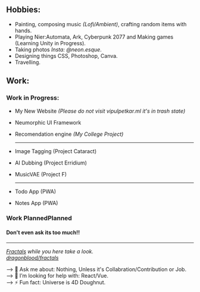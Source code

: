 
## Hobbies:
- Painting, composing music *(Lofi/Ambient)*, crafting random items with hands.
- Playing Nier:Automata, Ark, Cyberpunk 2077 and Making games (Learning Unity in Progress).
- Taking photos *Insta: @neon.esque*.
- Designing things CSS, Photoshop, Canva.
- Travelling.

## Work:
### Work in Progress:
   - My New Website *(Please do not visit vipulpetkar.ml it's in trash state)*
   - Neumorphic UI Framework
   - Recomendation engine *(My College Project)*<hr>

   - Image Tagging (Project Cataract)
   - AI Dubbing (Project Erridium)
   - MusicVAE (Project F)<hr>

   - Todo App (PWA)
   - Notes App (PWA)<br>

  ### Work PlannedPlanned
  #### Don't even ask its too much!!
<hr>

*[Fractals](http://fractals.ml) while you here take a look.<br>
[dragonblood/fractals](https://github.com/dragonblood/fractals)*

--> 💬 Ask me about: Nothing, Unless it's Collabration/Contribution or Job.<br>
--> 🤔 I’m looking for help with: React/Vue.<br>
--> ⚡ Fun fact: Universe is 4D Doughnut.<br>

